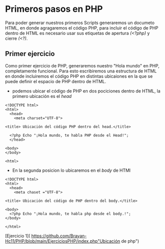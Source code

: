 # Primeros pasos en PHP

Para poder generar nuestros primeros Scripts generaremos un documeto HTML, en donde agragaremos el código PHP, para incluir el código de PHP dentro de HTML es necesario usar sus etiquetas de apertura _(<?php)_ y cierre _(<?)_.

## Primer ejercicio

Como primer ejercicio de PHP, generaremos nuestro "Hola mundo" en PHP, completamente funcional. Para esto escribiremos una estructura de HTML en donde incluiremos el código PHP en distintas ubicaiones en la que se puede definir el espacio de PHP dentro de HTML.

- podemos ubicar el código de PHP en dos pociciones dentro de HTML, la primero ubicación es el *head* 

~~~
<!DOCTYPE html>
<html>
  <head>
    <meta charset="UTF-8">

<title> Ubicación del código PHP dentro del head.</title>

  <?php Echo "¡Hola mundo, te habla PHP desde el Head!";
  </head>

<body>
</body>

<html>
~~~

- En la segunda posicion lo ubicaremos en el *body* de HTMl

~~~
<!DOCTYPE html>
<html>
  <head>
    <meta chaset ="UTF-8">

<title> Ubicación del código de PHP dentro del body.</title>

<body>
  <?php Echo "¡Hola mundo, te habla php desde el body.!";
</body>

</html>
~~~
[Ejercicio 1]( https://github.com/Brayan-Hc11/PHP/blob/main/EjerciciosPHP/index.php"Ubicación de php")
